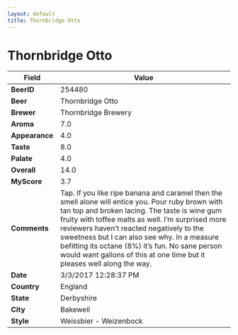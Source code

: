 ```yaml
---
layout: default
title: Thornbridge Otto
---
```


# Thornbridge Otto

| Field         | Value     |
|---------------|-----------|
| **BeerID** | 254480 |
| **Beer** | Thornbridge Otto |
| **Brewer** | Thornbridge Brewery |
| **Aroma** | 7.0 |
| **Appearance** | 4.0 |
| **Taste** | 8.0 |
| **Palate** | 4.0 |
| **Overall** | 14.0 |
| **MyScore** | 3.7 |
| **Comments** | Tap. If you like ripe banana and caramel then the smell alone will entice you. Pour ruby brown with tan top and broken lacing. The taste is wine gum fruity with toffee malts as well. I’m surprised more reviewers haven’t reacted negatively to the sweetness but I can also see why. In a measure befitting its octane &#40;8%&#41; it’s fun. No sane person would want gallons of this at one time but it pleases well along the way. |
| **Date** | 3/3/2017 12:28:37 PM |
| **Country** | England |
| **State** | Derbyshire |
| **City** | Bakewell |
| **Style** | Weissbier - Weizenbock |
